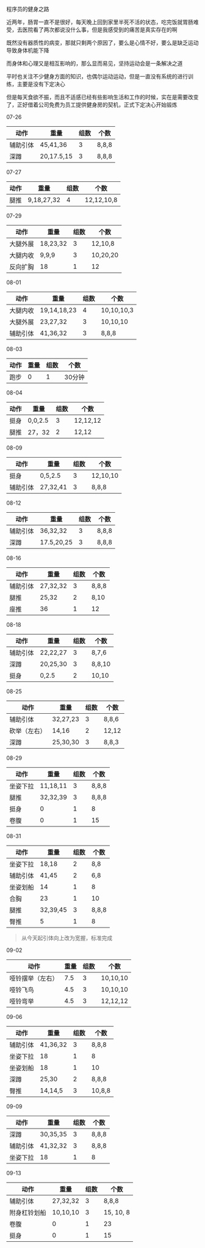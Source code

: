 程序员的健身之路

近两年，肠胃一直不是很好，每天晚上回到家里半死不活的状态，吃完饭就胃肠难受，去医院看了两次都说没什么事，但是我感受到的痛苦是真实存在的啊

既然没有器质性的病变，那就只剩两个原因了，要么是心情不好，要么是缺乏运动导致身体机能下降

而身体和心理又是相互影响的，那么显而易见，坚持运动会是一条解决之道

平时也关注不少健身方面的知识，也偶尔运动运动，但是一直没有系统的进行训练，主要是没有下定决心

但是每天食欲不振，而且不适感已经有些影响生活和工作的时候，实在是需要改变了，正好借着公司免费为员工提供健身房的契机，正式下定决心开始锻炼

07-26

动作 | 重量 | 组数 | 个数
---|---|---|---
辅助引体 | 45,41,36 | 3 | 8,8,8
深蹲 | 20,17.5,15 | 3 | 8,8,8

07-27

动作 | 重量 | 组数 | 个数
---|---|---|---
腿推 | 9,18,27,32 | 4 | 12,12,10,8

07-29

动作 | 重量 | 组数 | 个数
---|---|---|---
大腿外展 | 18,23,32 | 3 | 12,10,8
大腿内收 | 9,9,9 | 3 | 10,20,20
反向扩胸 | 18 | 1 | 12

08-01

动作 | 重量 | 组数 | 个数
---|---|---|---
大腿内收 | 19,14,18,23 | 4 | 10,10,10,3
大腿外展 | 23,27,32 | 3 | 10,10,10
辅助引体 | 41,36,32 | 3 | 8,8,8

08-03

动作 | 重量 | 组数 | 个数
---|---|---|---
跑步 | 0 | 1 | 30分钟

08-04

动作 | 重量 | 组数 | 个数
---|---|---|---
挺身 | 0,0,2.5 | 3 | 12,12,12
腿推 | 27，32 | 2 | 12,12

08-09

动作 | 重量 | 组数 | 个数
---|---|---|---
挺身 | 0,5,2.5 | 3 | 12,10,10
辅助引体 | 27,32,41 | 3 | 8,8,8

08-12

动作 | 重量 | 组数 | 个数
---|---|---|---
辅助引体 | 36,32,32 | 3 | 8,8,8
深蹲 | 17.5,20,25 | 3 | 8,8,8

08-16

动作 | 重量 | 组数 | 个数
---|---|---|---
辅助引体 | 27,32,32 | 3 | 8,8,8
腿推 | 25,32 | 2 | 8,10
座推 | 36 | 1 | 12

08-18

动作 | 重量 | 组数 | 个数
---|---|---|---
辅助引体 | 22,22,27 | 3 | 8,7,6
深蹲 | 20,25,30 | 3 | 8,8,10
挺身 | 0,2.5 | 2 | 10,10

08-25

动作 | 重量 | 组数 | 个数
--- | --- | --- | ---
辅助引体 | 32,27,23 | 3 | 8,8,6
砍举（左右） | 14,16 | 2 | 12,12
深蹲 | 25,30,30 | 3 | 8,8,3

08-29

动作 | 重量 | 组数 | 个数
---|---|---|---
坐姿下拉 | 11,18,11 | 3 | 8,8,8
腿推 | 32,32,39 | 3 | 8,8,8
挺身 | 0 | 1 | 8
卷腹 | 0 | 1 | 15

08-31

动作 | 重量 | 组数 | 个数
---|---|---|---
坐姿下拉 | 18,18 | 2 | 8,8
辅助引体 | 41,45 | 2 | 6,8
坐姿划船 | 14 | 1 | 8
合胸 | 23 | 1 | 10
腿推 | 32,39,45 | 3 | 8,8,8
臀推 | 5 | 1 | 8

>从今天起引体向上改为宽握，标准完成

09-02

动作 | 重量 | 组数 | 个数
---|---|---|---
哑铃摆举（左右） | 7.5 | 3 | 10,10,10
哑铃飞鸟 | 4.5 | 3 | 10,10,10
哑铃弯举 | 4.5 | 3 | 12,12,12

09-06

动作 | 重量 | 组数 | 个数
---|---|---|---
辅助引体 | 41,36,32 | 3 | 8,8,8
坐姿下拉 | 18 | 1 | 8
坐姿划船 | 18 | 1 | 10
深蹲 | 25,30 | 2 | 8,8,8
臀推 | 14,14,5 | 3 | 10,8,8

09-09

动作 | 重量 | 组数 | 个数
---|---|---|---
深蹲 | 30,35,35 | 3 | 8,8,8
辅助引体 | 41,32,32 | 3 | 8,8,8
坐姿下拉 | 18 | 1 | 8

09-13

动作 | 重量 | 组数 | 个数
---|---|---|---
辅助引体 | 27,32,32 | 3 | 8,8,8
附身杠铃划船 | 10,10,10 | 3 | 15, 10, 8
卷腹 | 0 | 1 | 23
挺身 | 0 | 1 | 15

